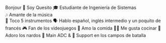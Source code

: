 Bonjour
👋 Soy Quesito
🎓 Estudiante de Ingeniería de Sistemas                                                  
🎶 Amante de la música     
🎸 Toco 5 instrumentos
🗣️ Hablo español, inglés intermedio y un poquito de francés 
🎮 Fan de los videojuegos
🍔 Amo la comida
👨‍🍳 Me gusta cocinar
🌼 Adoro los nardos
🏹 Main ADC & 🤝 Support en los campos de batalla
    
        
